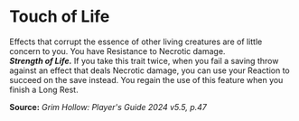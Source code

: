 # Touch of Life

Effects that corrupt the essence of other living creatures are of little concern to you. You have Resistance to Necrotic damage.  
***Strength of Life.*** If you take this trait twice, when you fail a saving throw against an effect that deals Necrotic damage, you can use your Reaction to succeed on the save instead. You regain the use of this feature when you finish a Long Rest.

**Source:** *Grim Hollow: Player's Guide 2024 v5.5, p.47*